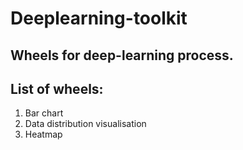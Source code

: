 # Deeplearning-toolkit

## Wheels for deep-learning process.

## List of wheels:
1. Bar chart
2. Data distribution visualisation
3. Heatmap
